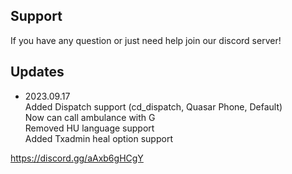 ## Support

If you have any question or just need help join our discord server!

## Updates

- 2023.09.17 <br>
  Added Dispatch support (cd_dispatch, Quasar Phone, Default) <br>
  Now can call ambulance with G <br>
  Removed HU language support <br>
  Added Txadmin heal option support <br>

https://discord.gg/aAxb6gHCgY
